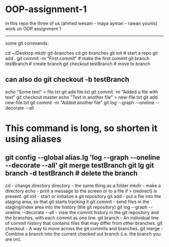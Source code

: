 # OOP-assignment-1
in this repo the three of us (ahmed wesam - maya ayman - rawan younis) work on OOP assignment 1

----------------------------------------------------------------------------------------------------------------------------------------------
some git commands:


cd ~/Desktop
mkdir git-branches
cd git-branches
git init # start a repo
git add .
git commit -m "First commit" # make the first commit
git branch testBranch # create branch
git checkout testBranch # move to branch
## can also do git checkout -b testBranch
echo "Some text" > file.txt 
git add file.txt
git commit -m "Added a file with text"
git checkout master
echo "Text in another file" > new-file.txt
git add new-file.txt
git commit -m "Added another file"
git log --graph --oneline --decorate --all
# This command is long, so shorten it using aliases
git config --global alias.lg 'log --graph --oneline --decorate --all'
git merge testBranch
git lg
git branch -d testBranch # delete the branch
---------------------------------------------------------------------------------------------
cd - change directory
directory - the same thing as a folder
mkdir - make a directory
echo - print a message to the screen or to a file if > (redirect) is present.
git init - start or initialize a git repository
git add - put a file into the staging area, so that git starts tracking it
git commit - send files in the staging/index area into the history (the git repository)
git log --graph --oneline --decorate --all - view the commit history in the git repository and the branches, with each commit as one line.
git branch - An individual line of commit history that contains files that may differ from other branches.
git checkout - A way to move across the git commits and branches.
git merge - Combine a branch into the current checked out branch (i.e. the branch you are on).